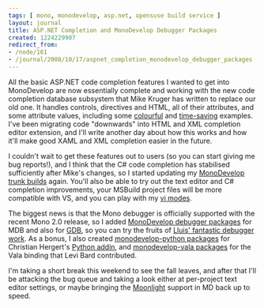 ```yaml
---
tags: [ mono, monodevelop, asp.net, opensuse build service ]
layout: journal
title: ASP.NET Completion and MonoDevelop Debugger Packages
created: 1224229907
redirect_from:
- /node/161
- /journal/2008/10/17/aspnet_completion_monodevelop_debugger_packages
---
```

All the basic ASP.NET code completion features I wanted to get into MonoDevelop
are now essentially complete and working with the new code completion database
subsystem that Mike Kruger has written to replace our old one. It handles
controls, directives and HTML, all of their attributes, and some attribute
values, including some [colourful](/journal/2008/07/24/colour_completion) and
[time-saving](/journal/2008/04/08/an_apologetic_sneak_peek) examples.   I've
been migrating code "downwards" into HTML and XML completion editor extension,
and I'll write another day about how this works and how it'll make good XAML and
XML completion easier in the future.

I couldn't wait to get these features out to users (so you can start giving me
bug reports!), and I think that the C# code completion has stabilised
sufficiently after Mike's changes, so I started updating my [MonoDevelop trunk
builds](/journal/2007/11/07/monodevelop_trunk_builds) again. You'll also be able
to try out the text editor and C# completion improvements, your MSBuild project
files will be more compatible with VS, and you can play with my [vi
modes](/journal/2008/10/14/vi_modes_monodevelop).

The biggest news is that the Mono debugger is officially supported with the
recent Mono 2.0 release, so I added [MonoDevelop debugger
packages](http://software.opensuse.org/search?baseproject=openSUSE%3A11.0&p=1&q=monodevelop-debugger-mdb)
for MDB and also for
[GDB](http://software.opensuse.org/search?baseproject=openSUSE%3A11.0&p=1&q=monodevelop-debugger-gdb),
so you can try the fruits of [Lluis' fantastic debugger
work](http://foodformonkeys.blogspot.com/2008/07/debugger-screenshotting.html).
As a bonus, I also created [monodevelop-python
packages](http://software.opensuse.org/search?baseproject=openSUSE%3A11.0&p=1&q=monodevelop-python)
for Christian Hergert's [Python addin](http://audidude.com/blog/?p=49), and
[monodevelop-vala
packages](http://software.opensuse.org/search?baseproject=openSUSE%3A11.0&p=1&q=monodevelop-vala)
for the Vala binding that Levi Bard contributed.

I'm taking a short break this weekend to see the fall leaves, and after that
I'll be attacking the bug queue and taking a look either at per-project text
editor settings, or maybe bringing the
[Moonlight](http://www.mono-project.com/Moonlight) support in MD back up to
speed.